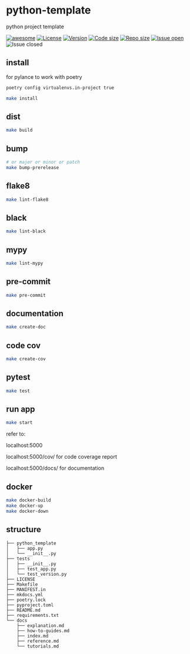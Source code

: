 # python-template
python project template

[![awesome](https://cdn.rawgit.com/sindresorhus/awesome/d7305f38d29fed78fa85652e3a63e154dd8e8829/media/badge.svg)](https://github.com/KiLJ4EdeN/)
[![License](https://img.shields.io/github/license/KiLJ4EdeN/python-template)](https://img.shields.io/github/license/KiLJ4EdeN/python-template) [![Version](https://img.shields.io/github/v/tag/KiLJ4EdeN/python-template)](https://img.shields.io/github/v/tag/KiLJ4EdeN/python-template) [![Code size](https://img.shields.io/github/languages/code-size/KiLJ4EdeN/python-template)](https://img.shields.io/github/languages/code-size/KiLJ4EdeN/python-template) [![Repo size](https://img.shields.io/github/repo-size/KiLJ4EdeN/python-template)](https://img.shields.io/github/repo-size/KiLJ4EdeN/python-template) [![Issue open](https://img.shields.io/github/issues/KiLJ4EdeN/python-template)](https://img.shields.io/github/issues/KiLJ4EdeN/python-template)
![Issue closed](https://img.shields.io/github/issues-closed/KiLJ4EdeN/python-template)

## install
for pylance to work with poetry
```bash
poetry config virtualenvs.in-project true
```
```bash
make install
```

## dist
```bash
make build
```

## bump
```bash
# or major or minor or patch
make bump-prerelease
```

## flake8
```bash
make lint-flake8
```

## black
```bash
make lint-black
```

## mypy
```bash
make lint-mypy
```

## pre-commit
```bash
make pre-commit
```

## documentation
```bash
make create-doc
```

## code cov
```bash
make create-cov
```

## pytest
```bash
make test
```

## run app
```bash
make start
```

refer to:


localhost:5000

localhost:5000/cov/ for code coverage report

localhost:5000/docs/ for documentation

## docker
```bash
make docker-build
make docker-up
make docker-down
```

## structure
```
├── python_template
│   ├── app.py
│   └── __init__.py
├── tests
│   ├── __init__.py
│   ├── test_app.py
│   └── test_version.py
├── LICENSE
├── Makefile
├── MANIFEST.in
├── mkdocs.yml
├── poetry.lock
├── pyproject.toml
├── README.md
├── requirements.txt
└── docs
    ├── explanation.md
    ├── how-to-guides.md
    ├── index.md
    ├── reference.md
    └── tutorials.md
```
